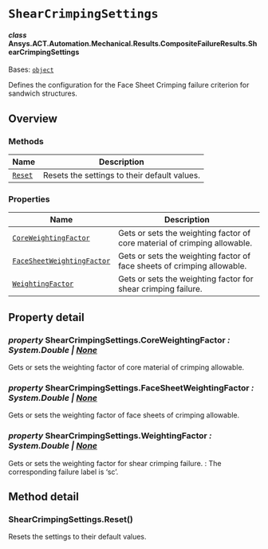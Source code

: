 # `ShearCrimpingSettings`

<a id="ansys.mechanical.stubs.v242.Ansys.ACT.Automation.Mechanical.Results.CompositeFailureResults.ShearCrimpingSettings"></a>

#### *class* Ansys.ACT.Automation.Mechanical.Results.CompositeFailureResults.ShearCrimpingSettings

Bases: [`object`](https://docs.python.org/3/library/functions.html#object)

Defines the configuration for the Face Sheet Crimping failure criterion for sandwich structures.

<!-- !! processed by numpydoc !! -->

<a id="overview"></a>

## Overview

### Methods

| Name | Description |
|-------------------------------------------|------------------------------------------------|
| [`Reset`](#ShearCrimpingSettings.Reset)   | Resets the settings to their default values.   |

### Properties

| Name | Description |
|-------------------------------------------------------------------------------|-----------------------------------------------------------------------------|
| [`CoreWeightingFactor`](#ShearCrimpingSettings.CoreWeightingFactor)           | Gets or sets the weighting factor of core material of crimping allowable.   |
| [`FaceSheetWeightingFactor`](#ShearCrimpingSettings.FaceSheetWeightingFactor) | Gets or sets the weighting factor of face sheets of crimping allowable.     |
| [`WeightingFactor`](#ShearCrimpingSettings.WeightingFactor)                   | Gets or sets the weighting factor for shear crimping failure.               |

<a id="property-detail"></a>

## Property detail

<a id="ShearCrimpingSettings.CoreWeightingFactor"></a>

### *property* ShearCrimpingSettings.CoreWeightingFactor *: System.Double | [None](https://docs.python.org/3/library/constants.html#None)*

Gets or sets the weighting factor of core material of crimping allowable.

<!-- !! processed by numpydoc !! -->

<a id="ShearCrimpingSettings.FaceSheetWeightingFactor"></a>

### *property* ShearCrimpingSettings.FaceSheetWeightingFactor *: System.Double | [None](https://docs.python.org/3/library/constants.html#None)*

Gets or sets the weighting factor of face sheets of crimping allowable.

<!-- !! processed by numpydoc !! -->

<a id="ShearCrimpingSettings.WeightingFactor"></a>

### *property* ShearCrimpingSettings.WeightingFactor *: System.Double | [None](https://docs.python.org/3/library/constants.html#None)*

Gets or sets the weighting factor for shear crimping failure.
: The corresponding failure label is ‘sc’.

<!-- !! processed by numpydoc !! -->

<a id="method-detail"></a>

## Method detail

<a id="ShearCrimpingSettings.Reset"></a>

### ShearCrimpingSettings.Reset()

Resets the settings to their default values.

<!-- !! processed by numpydoc !! -->

